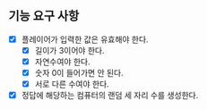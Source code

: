 ## 기능 요구 사항
- [x] 플레이어가 입력한 값은 유효해야 한다.
    - [x] 길이가 3이어야 한다.
    - [x] 자연수여야 한다.
    - [x] 숫자 0이 들어가면 안 된다.
    - [x] 서로 다른 수여야 한다.
- [x] 정답에 해당하는 컴퓨터의 랜덤 세 자리 수를 생성한다.